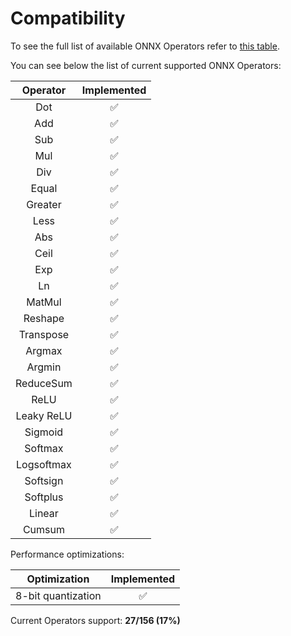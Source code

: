# Compatibility

To see the full list of available ONNX Operators refer to [this table](https://github.com/onnx/onnx/blob/main/docs/Operators.md).

You can see below the list of current supported ONNX Operators:

|  Operator  |    Implemented     |
| :--------: | :----------------: |
|    Dot     | :white_check_mark: |
|    Add     | :white_check_mark: |
|    Sub     | :white_check_mark: |
|    Mul     | :white_check_mark: |
|    Div     | :white_check_mark: |
|   Equal    | :white_check_mark: |
|  Greater   | :white_check_mark: |
|    Less    | :white_check_mark: |
|    Abs     | :white_check_mark: |
|    Ceil    | :white_check_mark: |
|    Exp     | :white_check_mark: |
|     Ln     | :white_check_mark: |
|   MatMul   | :white_check_mark: |
|  Reshape   | :white_check_mark: |
| Transpose  | :white_check_mark: |
|   Argmax   | :white_check_mark: |
|   Argmin   | :white_check_mark: |
| ReduceSum  | :white_check_mark: |
|    ReLU    | :white_check_mark: |
| Leaky ReLU | :white_check_mark: |
|  Sigmoid   | :white_check_mark: |
|  Softmax   | :white_check_mark: |
| Logsoftmax | :white_check_mark: |
|  Softsign  | :white_check_mark: |
|  Softplus  | :white_check_mark: |
|   Linear   | :white_check_mark: |
|   Cumsum   | :white_check_mark: |

Performance optimizations:

|    Optimization    |    Implemented     |
| :----------------: | :----------------: |
| 8-bit quantization | :white_check_mark: |

Current Operators support: **27/156 (17%)**
